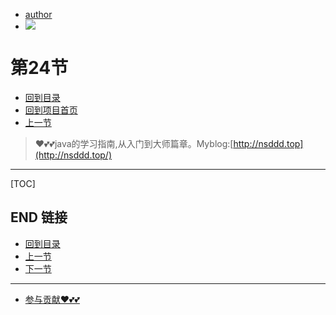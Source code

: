 + [author](https://github.com/3293172751)
+ <a href="https://github.com/3293172751" target="_blank"><img src="https://img.shields.io/badge/Github-xiongxinwei-inactive?style=social&logo=github"></a></p>
# 第24节
+ [回到目录](../README.md)
+ [回到项目首页](../../README.md)
+ [上一节](23.md)
> ❤️💕💕java的学习指南,从入门到大师篇章。Myblog:[http://nsddd.top](http://nsddd.top/)
---
[TOC]





## END 链接
+ [回到目录](../README.md)
+ [上一节](23.md)
+ [下一节](25.md)
---
+ [参与贡献❤️💕💕](https://github.com/3293172751/Block_Chain/blob/master/Git/git-contributor.md)